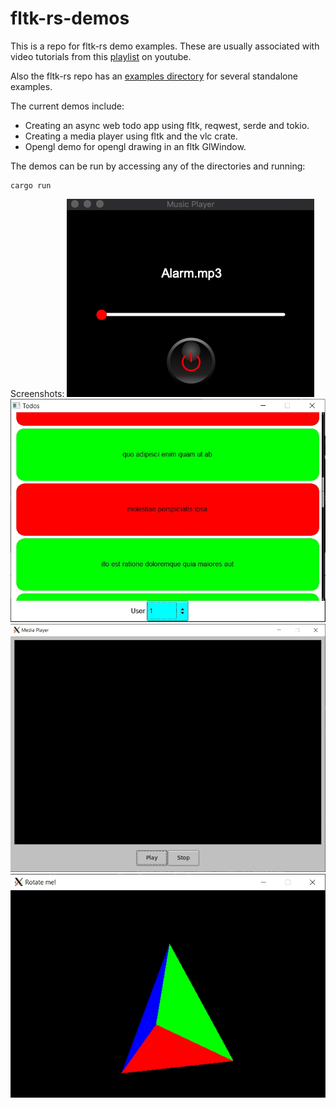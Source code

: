 # fltk-rs-demos

This is a repo for fltk-rs demo examples. These are usually associated with video tutorials from this [playlist](https://www.youtube.com/playlist?list=PLHqrrowPLkDu9U-uk60sGM-YWLOJFfLoE) on youtube.

Also the fltk-rs repo has an [examples directory](https://github.com/MoAlyousef/fltk-rs/tree/master/fltk/examples) for several standalone examples.

The current demos include:
- Creating an async web todo app using fltk, reqwest, serde and tokio.
- Creating a media player using fltk and the vlc crate.
- Opengl demo for opengl drawing in an fltk GlWindow.

The demos can be run by accessing any of the directories and running:
```
cargo run
```

Screenshots:
![alt_test](musicplayer/musicplayer.png)
![alt_test](web-todo/ex.jpg)
![alt_test](libvlc/ex.jpg)
![alt_test](opengl/ex.jpg)
